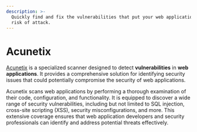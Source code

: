 ```yaml
---
description: >-
  Quickly find and fix the vulnerabilities that put your web applications at
  risk of attack.
---
```


# Acunetix

[Acunetix](https://www.acunetix.com/) is a specialized scanner designed to detect **vulnerabilities** in **web applications**. It provides a comprehensive solution for identifying security issues that could potentially compromise the security of web applications.

Acunetix scans web applications by performing a thorough examination of their code, configuration, and functionality. It is equipped to discover a wide range of security vulnerabilities, including but not limited to SQL injection, cross-site scripting (XSS), security misconfigurations, and more. This extensive coverage ensures that web application developers and security professionals can identify and address potential threats effectively.
